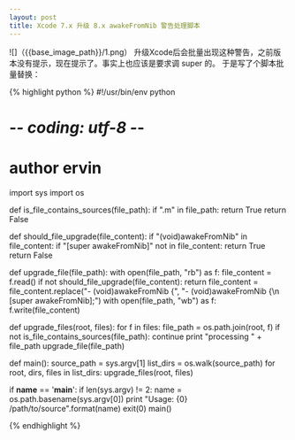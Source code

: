 ```yaml
---
layout: post
title: Xcode 7.x 升级 8.x awakeFromNib 警告处理脚本
---
```


![]（{{base_image_path}}/1.png）
升级Xcode后会批量出现这种警告，之前版本没有提示，现在提示了。事实上也应该是要求调 super 的。
于是写了个脚本批量替换：

<!-- more -->

{% highlight python %}
#!/usr/bin/env python
# -*- coding: utf-8 -*-
# author ervin

import sys
import os


def is_file_contains_sources(file_path):
    if ".m" in file_path:
        return True
    return False


def should_file_upgrade(file_content):
    if "(void)awakeFromNib" in file_content:
        if "[super awakeFromNib]" not in file_content:
            return True
    return False


def upgrade_file(file_path):
    with open(file_path, "rb") as f:
        file_content = f.read()
    if not should_file_upgrade(file_content):
        return
    file_content = file_content.replace("- (void)awakeFromNib {", "- (void)awakeFromNib {\n    [super awakeFromNib];")
    with open(file_path, "wb") as f:
        f.write(file_content)


def upgrade_files(root, files):
    for f in files:
        file_path = os.path.join(root, f)
        if not is_file_contains_sources(file_path):
            continue
        print "processing " + file_path
        upgrade_file(file_path)


def main():
    source_path = sys.argv[1]
    list_dirs = os.walk(source_path)
    for root, dirs, files in list_dirs:
        upgrade_files(root, files)


if __name__ == '__main__':
    if len(sys.argv) != 2:
        name = os.path.basename(sys.argv[0])
        print "Usage: {0} /path/to/source".format(name)
        exit(0)
    main()

{% endhighlight %}


